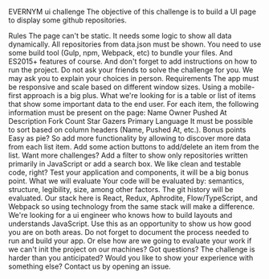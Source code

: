 EVERNYM ui challenge
The objective of this challenge is to build a UI page to display some github repositories.

Rules
The page can't be static. It needs some logic to show all data dynamically.
All repositories from data.json must be shown.
You need to use some build tool (Gulp, npm, Webpack, etc) to bundle your files. And ES2015+ features of course. And don't forget to add instructions on how to run the project.
Do not ask your friends to solve the challenge for you. We may ask you to explain your choices in person.
Requirements
The app must be responsive and scale based on different window sizes. Using a mobile-first approach is a big plus.
What we're looking for is a table or list of items that show some important data to the end user.
For each item, the following information must be present on the page:
Name
Owner
Pushed At
Description
Fork Count
Star Gazers
Primary Language
It must be possible to sort based on column headers (Name, Pushed At, etc.).
Bonus points
Easy as pie? So add more functionality by allowing to discover more data from each list item. Add some action buttons to add/delete an item from the list.
Want more challenges? Add a filter to show only repositories written primarily in JavaScript or add a search box.
We like clean and testable code, right? Test your application and components, it will be a big bonus point.
What we will evaluate
Your code will be evaluated by: semantics, structure, legibility, size, among other factors.
The git history will be evaluated.
Our stack here is React, Redux, Aphrodite, Flow/TypeScript, and Webpack so using technology from the same stack will make a difference.
We're looking for a ui engineer who knows how to build layouts and understands JavaScript. Use this as an opportunity to show us how good you are on both areas.
Do not forget to document the process needed to run and build your app. Or else how are we going to evaluate your work if we can't init the project on our machines?
Got questions?
The challenge is harder than you anticipated? Would you like to show your experience with something else? Contact us by opening an issue.
